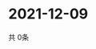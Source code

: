 # 2021-12-09
  共 0条

  <!-- BEGIN -->
  <!-- 最后更新时间Thu Dec 09 2021 19:02:49 GMT+0000 (Coordinated Universal Time) -->
  
  <!-- END -->
  
  